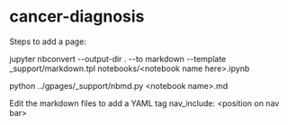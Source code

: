 # cancer-diagnosis

Steps to add a page:


jupyter nbconvert --output-dir . --to markdown --template _support/markdown.tpl notebooks/\<notebook name here\>.ipynb

python ../gpages/_support/nbmd.py \<notebook name\>.md
  
Edit the markdown files to add a YAML tag nav_include: \<position on nav bar\>
